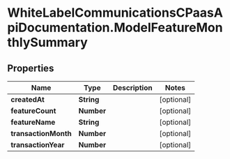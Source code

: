 # WhiteLabelCommunicationsCPaasApiDocumentation.ModelFeatureMonthlySummary

## Properties

Name | Type | Description | Notes
------------ | ------------- | ------------- | -------------
**createdAt** | **String** |  | [optional] 
**featureCount** | **Number** |  | [optional] 
**featureName** | **String** |  | [optional] 
**transactionMonth** | **Number** |  | [optional] 
**transactionYear** | **Number** |  | [optional] 


